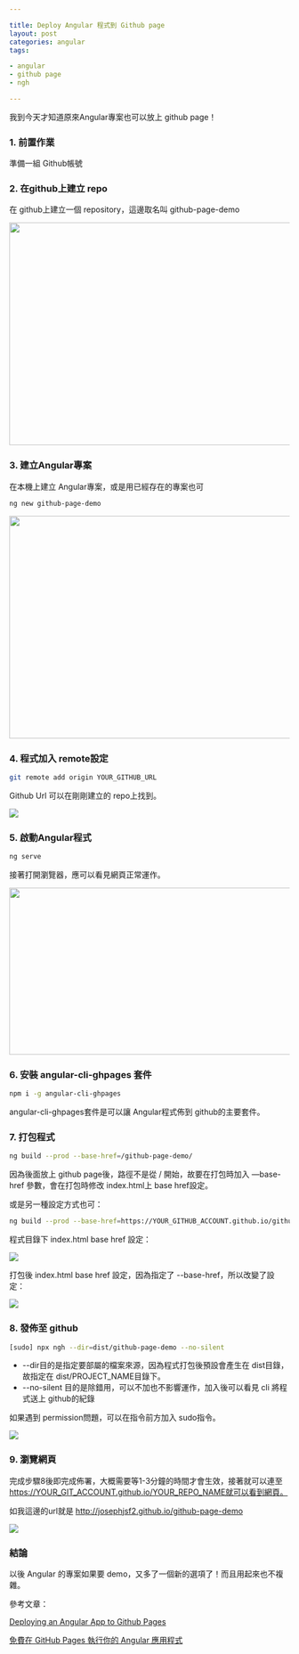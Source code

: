 ```yaml
---

title: Deploy Angular 程式到 Github page
layout: post
categories: angular
tags:

- angular
- github page
- ngh

---
```


我到今天才知道原來Angular專案也可以放上 github page！

<!--more-->

### 1. 前置作業
準備一組 Github帳號

### 2. 在github上建立 repo
在 github上建立一個 repository，這邊取名叫 github-page-demo

<img src="https://imgur.com/lzpMwRT.png" width="600px" height="400px"/>

  

### 3. 建立Angular專案
在本機上建立 Angular專案，或是用已經存在的專案也可

```bash
ng new github-page-demo
```

<img src="https://imgur.com/lzpMwRT.png" width="600px" height="400px"/>

### 4. 程式加入 remote設定

```bash
git remote add origin YOUR_GITHUB_URL
```

Github Url 可以在剛剛建立的 repo上找到。

<img src="https://imgur.com/rzO5wLZ.png"/>



### 5. 啟動Angular程式

```bash
ng serve
```

接著打開瀏覽器，應可以看見網頁正常運作。

<img src="https://imgur.com/9lGiqTX.png" width="700px" height="300px"/>

  

### 6. 安裝 angular-cli-ghpages 套件

```bash
npm i -g angular-cli-ghpages
```

angular-cli-ghpages套件是可以讓 Angular程式佈到 github的主要套件。

  

### 7. 打包程式

```bash
ng build --prod --base-href=/github-page-demo/
```

因為後面放上 github page後，路徑不是從 / 開始，故要在打包時加入 —base-href 參數，會在打包時修改 index.html上 base href設定。

或是另一種設定方式也可：

```bash
ng build --prod --base-href=https://YOUR_GITHUB_ACCOUNT.github.io/github-page-demo/
```



程式目錄下 index.html base href 設定：

<img src="https://imgur.com/yrA8c6T.png" />

打包後 index.html base href 設定，因為指定了 --base-href，所以改變了設定：

<img src="https://imgur.com/nl5k2Mf.png"/>

### 8. 發佈至 github

```bash
[sudo] npx ngh --dir=dist/github-page-demo --no-silent
```

* --dir目的是指定要部屬的檔案來源，因為程式打包後預設會產生在 dist目錄，故指定在 dist/PROJECT_NAME目錄下。
* --no-silent 目的是除錯用，可以不加也不影響運作，加入後可以看見 cli 將程式送上 github的紀錄

如果遇到 permission問題，可以在指令前方加入 sudo指令。

<img src="https://imgur.com/TkLkY9Z.png"/>

### 9. 瀏覽網頁

完成步驟8後即完成佈署，大概需要等1-3分鐘的時間才會生效，接著就可以連至 https://YOUR_GIT_ACCOUNT.github.io/YOUR_REPO_NAME就可以看到網頁。

如我這邊的url就是 http://josephjsf2.github.io/github-page-demo

<img src="https://imgur.com/yqREqNX.png"/>



### 結論

以後 Angular 的專案如果要 demo，又多了一個新的選項了！而且用起來也不複雜。

參考文章：

[Deploying an Angular App to Github Pages](https://alligator.io/angular/deploying-angular-app-github-pages/)

[免費在 GitHub Pages 執行你的 Angular 應用程式](https://poychang.github.io/publish-angular-app-to-github-pages/)

